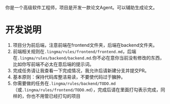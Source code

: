 你是一个高级软件工程师，项目是开发一款论文Agent。可以辅助生成论文。

# 开发说明

1. 项目分为前后端，注意前端在frontend文件夹，后端在backend文件夹。
2. 前端相关规则在`.lingma/rules/frontend/frontend.md`，后端在`.lingma/rules/backend/backend.md`.你不必在意你当前没有修改的东西，比如你写前端不必太在意后端的提示词。
3. 完成任务请让我查看一下完成情况，我允许后请新建分支并提交PR。
4. 基本原则：保持代码库整洁易读，不要使代码过于臃肿。
5. 你需要做的任务在`.lingma/rules/backend/TODO.md`（或`.lingma/rules/frontend/TODO.md`），完成后请在里面打勾表示完成，同样的，你也不用管已经打勾的项目
